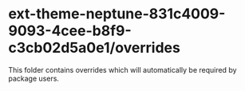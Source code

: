 # ext-theme-neptune-831c4009-9093-4cee-b8f9-c3cb02d5a0e1/overrides

This folder contains overrides which will automatically be required by package users.
